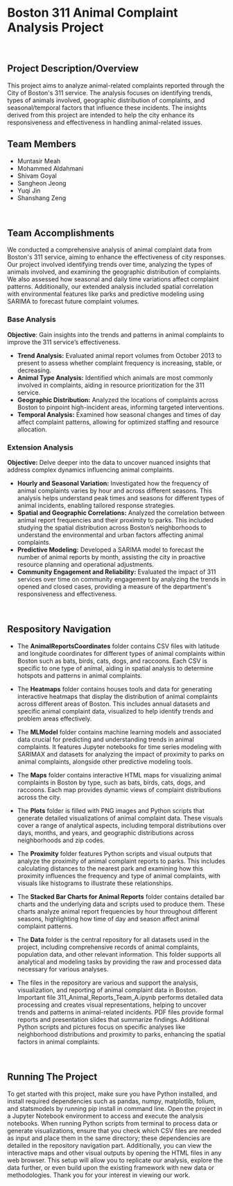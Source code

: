 # Boston 311 Animal Complaint Analysis Project
<br>

## Project Description/Overview 
This project aims to analyze animal-related complaints reported through the City of Boston's 311 service. The analysis focuses on identifying trends, types of animals involved, geographic distribution of complaints, and seasonal/temporal factors that influence these incidents. The insights derived from this project are intended to help the city enhance its responsiveness and effectiveness in handling animal-related issues.
<br>

## Team Members
 - Muntasir Meah
 - Mohammed Aldahmani
 - Shivam Goyal
 - Sangheon Jeong
 - Yuqi Jin
 - Shanshang Zeng
<br>

## Team Accomplishments

We conducted a comprehensive analysis of animal complaint data from Boston's 311 service, aiming to enhance the effectiveness of city responses. Our project involved identifying trends over time, analyzing the types of animals involved, and examining the geographic distribution of complaints. We also assessed how seasonal and daily time variations affect complaint patterns. Additionally, our extended analysis included spatial correlation with environmental features like parks and predictive modeling using SARIMA to forecast future complaint volumes.

### Base Analysis
**Objective**: Gain insights into the trends and patterns in animal complaints to improve the 311 service’s effectiveness.

 - **Trend Analysis:** Evaluated animal report volumes from October 2013 to present to assess whether complaint frequency is increasing, stable, or decreasing.
 - **Animal Type Analysis:** Identified which animals are most commonly involved in complaints, aiding in resource prioritization for the 311 service.
 - **Geographic Distribution:** Analyzed the locations of complaints across Boston to pinpoint high-incident areas, informing targeted interventions.
 - **Temporal Analysis:** Examined how seasonal changes and times of day affect complaint patterns, allowing for optimized staffing and resource allocation.

### Extension Analysis 
**Objective:** Delve deeper into the data to uncover nuanced insights that address complex dynamics influencing animal complaints.

- **Hourly and Seasonal Variation:** Investigated how the frequency of animal complaints varies by hour and across different seasons. This analysis helps understand peak times and seasons for different types of animal incidents, enabling tailored response strategies.
- **Spatial and Geographic Correlations:** Analyzed the correlation between animal report frequencies and their proximity to parks. This included studying the spatial distribution across Boston’s neighborhoods to understand the environmental and urban factors affecting animal complaints.
- **Predictive Modeling:** Developed a SARIMA model to forecast the number of animal reports by month, assisting the city in proactive resource planning and operational adjustments.
- **Community Engagement and Reliability:** Evaluated the impact of 311 services over time on community engagement by analyzing the trends in opened and closed cases, providing a measure of the department's responsiveness and effectiveness.
<br>

## Respository Navigation
 - The **AnimalReportsCoordinates** folder contains CSV files with latitude and longitude coordinates for different types of animal complaints within Boston such as bats, birds, cats, dogs, and raccoons. Each CSV is specific to one type of animal, aiding in spatial analysis to determine hotspots and patterns in animal complaints.
   
 - The **Heatmaps** folder contains houses tools and data for generating interactive heatmaps that display the distribution of animal complaints across different areas of Boston. This includes annual datasets and specific animal complaint data, visualized to help identify trends and problem areas effectively.
   
 - The **MLModel** folder contains machine learning models and associated data crucial for predicting and understanding trends in animal complaints. It features Jupyter notebooks for time series modeling with SARIMAX and datasets for analyzing the impact of proximity to parks on animal complaints, alongside other predictive modeling tools.
   
 - The **Maps** folder contains interactive HTML maps for visualizing animal complaints in Boston by type, such as bats, birds, cats, dogs, and raccoons. Each map provides dynamic views of complaint distributions across the city.
   
 - The **Plots** folder is filled with PNG images and Python scripts that generate detailed visualizations of animal complaint data. These visuals cover a range of analytical aspects, including temporal distributions over days, months, and years, and geographic distributions across neighborhoods and zip codes.
   
 - The **Proximity** folder features Python scripts and visual outputs that analyze the proximity of animal complaint reports to parks. This includes calculating distances to the nearest park and examining how this proximity influences the frequency and type of animal complaints, with visuals like histograms to illustrate these relationships.
   
 - The **Stacked Bar Charts for Animal Reports** folder contains detailed bar charts and the underlying data and scripts used to produce them. These charts analyze animal report frequencies by hour throughout different seasons, highlighting how time of day and season affect animal complaint patterns.
   
 - The **Data** folder is the central repository for all datasets used in the project, including comprehensive records of animal complaints, population data, and other relevant information. This folder supports all analytical and modeling tasks by providing the raw and processed data necessary for various analyses.

 - The files in the repository are various and support the analysis, visualization, and reporting of animal complaint data in Boston. Important file 311_Animal_Reports_Team_A.ipynb performs detailed data processing and creates visual representations, helping to uncover trends and patterns in animal-related incidents. PDF files provide formal reports and presentation slides that summarize findings. Additional Python scripts and pictures focus on specific analyses like neighborhood distributions and proximity to parks, enhancing the spatial factors in animal complaints. 

<br>

## Running The Project

To get started with this project, make sure you have Python installed, and install required dependencies such as pandas, numpy, matplotlib, folium, and statsmodels by running pip install in command line. Open the project in a Jupyter Notebook environment to access and execute the analysis notebooks. When running Python scripts from terminal to process data or generate visualizations, ensure that you check which CSV files are needed as input and place them in the same directory; these dependencies are detailed in the repository navigation part. Additionally, you can view the interactive maps and other visual outputs by opening the HTML files in any web browser. This setup will allow you to replicate our analysis, explore the data further, or even build upon the existing framework with new data or methodologies. Thank you for your interest in viewing our work.
